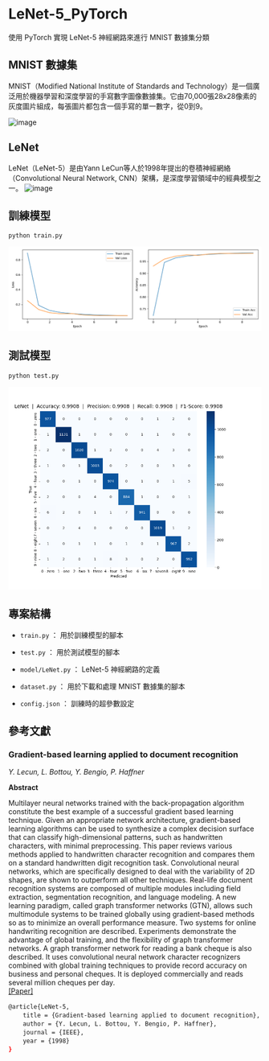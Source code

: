 # LeNet-5_PyTorch
使用 PyTorch 實現 LeNet-5 神經網路來進行 MNIST 數據集分類

## MNIST 數據集
MNIST（Modified National Institute of Standards and Technology）是一個廣泛用於機器學習和深度學習的手寫數字圖像數據集。它由70,000張28x28像素的灰度圖片組成，每張圖片都包含一個手寫的單一數字，從0到9。

![image](https://upload.wikimedia.org/wikipedia/commons/f/f7/MnistExamplesModified.png)

## LeNet
LeNet（LeNet-5）是由Yann LeCun等人於1998年提出的卷積神經網絡（Convolutional Neural Network, CNN）架構，是深度學習領域中的經典模型之一。
![image](https://miro.medium.com/v2/resize:fit:720/format:webp/1*AwJZkWLKabIicUPzSN6KCg.png)

## 訓練模型
```bash
python train.py
```
![Alt text](results/training_curve.png)
## 測試模型
```bash
python test.py
```
![Alt text](results/confusion_matrix.png)
## 專案結構
* `train.py` ： 用於訓練模型的腳本

* `test.py` ： 用於測試模型的腳本

* `model/LeNet.py` ： LeNet-5 神經網路的定義

* `dataset.py` ： 用於下載和處理 MNIST 數據集的腳本

* `config.json` ： 訓練時的超參數設定
## 參考文獻
### **Gradient-based learning applied to document recognition**
_Y. Lecun, L. Bottou, Y. Bengio, P. Haffner_

**Abstract**  

Multilayer neural networks trained with the back-propagation algorithm constitute the best example of a successful gradient based learning technique. Given an appropriate network architecture, gradient-based learning algorithms can be used to synthesize a complex decision surface that can classify high-dimensional patterns, such as handwritten characters, with minimal preprocessing. This paper reviews various methods applied to handwritten character recognition and compares them on a standard handwritten digit recognition task. Convolutional neural networks, which are specifically designed to deal with the variability of 2D shapes, are shown to outperform all other techniques. Real-life document recognition systems are composed of multiple modules including field extraction, segmentation recognition, and language modeling. A new learning paradigm, called graph transformer networks (GTN), allows such multimodule systems to be trained globally using gradient-based methods so as to minimize an overall performance measure. Two systems for online handwriting recognition are described. Experiments demonstrate the advantage of global training, and the flexibility of graph transformer networks. A graph transformer network for reading a bank cheque is also described. It uses convolutional neural network character recognizers combined with global training techniques to provide record accuracy on business and personal cheques. It is deployed commercially and reads several million cheques per day.  
[[Paper]](https://ieeexplore.ieee.org/document/726791)
```bash
@article{LeNet-5,
    title = {Gradient-based learning applied to document recognition},
    author = {Y. Lecun, L. Bottou, Y. Bengio, P. Haffner},
    journal = {IEEE},
    year = {1998}
}
```